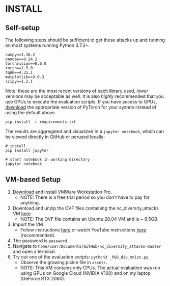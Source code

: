 # INSTALL

## Self-setup

The following steps should be sufficient to get these attacks up and running on most systems running Python 3.7.3+.

```
numpy==1.16.2
pandas==0.24.2
torchvision==0.6.0
torch==1.5.0
tqdm==4.31.1
matplotlib==3.0.3
scipy==1.2.1
```
Note: these are the most recent versions of each library used, lower versions may be acceptable as well. It is also *highly* recommended that you use GPUs to execute the evaluation scripts. If you have access to GPUs, [download](https://pytorch.org/get-started/locally/) the appropriate version of PyTorch for your system instead of using the default above. 

```
pip install -r requirements.txt
```

The results are aggregated and visualized in a `jupyter notebook`, which can be viewed directly in GitHub or perused locally:
```
# install
pip install jupyter

# start notebook in working directory
jupyter notebook
```

## VM-based Setup

1. [Download](https://www.vmware.com/products/workstation-pro/workstation-pro-evaluation.html) and install VMWare Workstation Pro.
	- NOTE: There is a free trial period so you don't have to pay for anything.
2. Download and unzip the OVF files containing the nc_diversity_attacks VM [here](https://drive.google.com/file/d/15-WtSMWws6x4vAsuACrc-Nq9h2BHraXw/view?usp=sharing)
	- NOTE: The OVF file contains an Ubuntu 20.04 VM and is ~ 8.5GB.
3. Import the VM 
	- Follow instructions [here](https://pubs.vmware.com/workstation-9/index.jsp?topic=%2Fcom.vmware.ws.using.doc%2FGUID-DDCBE9C0-0EC9-4D09-8042-18436DA62F7A.html) or watch YouTube instructions [here](https://youtu.be/WY11A-eyJWY?t=94) (recommended).
4. The password is `password`.
5. Navigate to `home/user/Documents/GitHub/nc_diversity_attacks-master` and open a terminal.
6. Try out one of the evaluation scripts: `python3 _PGD_div_mnist.py`.
	- Observe the growing pickle file in `assets`.
	- NOTE: This VM contains only CPUs. The actual evaluation was run using GPUs on Google Cloud (NVIDIA V100) and on my laptop (GeForce RTX 2060). 